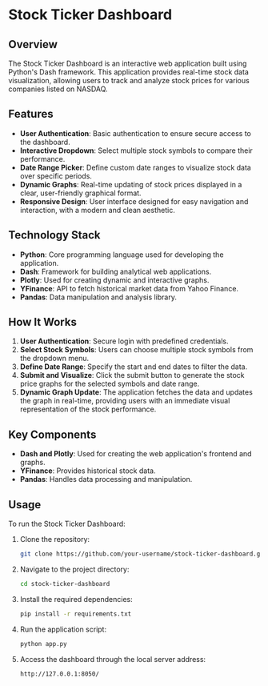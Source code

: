 # Stock Ticker Dashboard

## Overview

The Stock Ticker Dashboard is an interactive web application built using Python's Dash framework. This application provides real-time stock data visualization, allowing users to track and analyze stock prices for various companies listed on NASDAQ.

## Features

- **User Authentication**: Basic authentication to ensure secure access to the dashboard.
- **Interactive Dropdown**: Select multiple stock symbols to compare their performance.
- **Date Range Picker**: Define custom date ranges to visualize stock data over specific periods.
- **Dynamic Graphs**: Real-time updating of stock prices displayed in a clear, user-friendly graphical format.
- **Responsive Design**: User interface designed for easy navigation and interaction, with a modern and clean aesthetic.

## Technology Stack

- **Python**: Core programming language used for developing the application.
- **Dash**: Framework for building analytical web applications.
- **Plotly**: Used for creating dynamic and interactive graphs.
- **YFinance**: API to fetch historical market data from Yahoo Finance.
- **Pandas**: Data manipulation and analysis library.

## How It Works

1. **User Authentication**: Secure login with predefined credentials.
2. **Select Stock Symbols**: Users can choose multiple stock symbols from the dropdown menu.
3. **Define Date Range**: Specify the start and end dates to filter the data.
4. **Submit and Visualize**: Click the submit button to generate the stock price graphs for the selected symbols and date range.
5. **Dynamic Graph Update**: The application fetches the data and updates the graph in real-time, providing users with an immediate visual representation of the stock performance.

## Key Components

- **Dash and Plotly**: Used for creating the web application's frontend and graphs.
- **YFinance**: Provides historical stock data.
- **Pandas**: Handles data processing and manipulation.

## Usage

To run the Stock Ticker Dashboard:

1. Clone the repository:
   ```bash
   git clone https://github.com/your-username/stock-ticker-dashboard.git

2. Navigate to the project directory:
   ```bash
   cd stock-ticker-dashboard

3. Install the required dependencies:
   ```bash
   pip install -r requirements.txt

4. Run the application script:
   ```bash
   python app.py

5. Access the dashboard through the local server address:
   ```bash
   http://127.0.0.1:8050/
